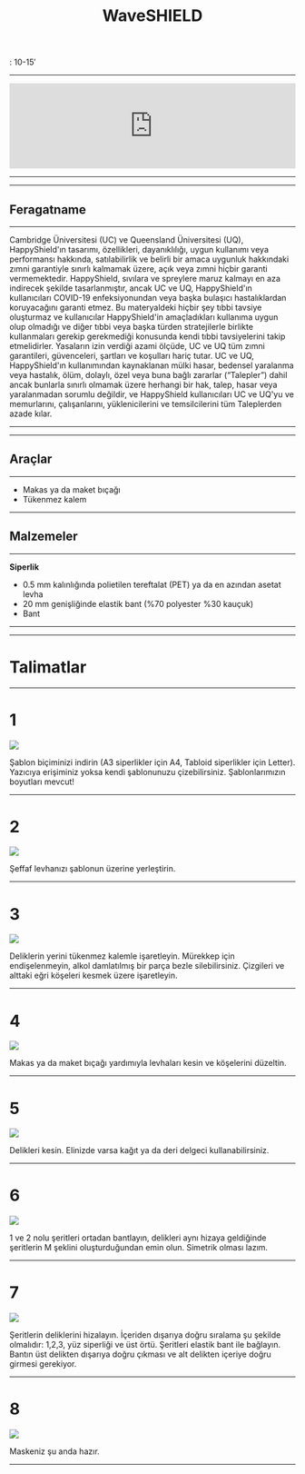 ﻿---
layout: page
title: WaveSHIELD
tagline: &nbsp <span class="instructionsTaglineEmojiLinks"> <a href = "https://github.com/HappyShield/HappyShield/tree/master/Templates/Waveshield" ><i class="em em-triangular_ruler" aria-role="presentation" aria-label="TRIANGULAR RULER"></i></a></span>
permalink: /wave-shield/tr/
language: tr
---

<i class="em em-timer_clock" aria-role="presentation" aria-label=""></i>: 10-15′

---


<script src="https://snapwidget.com/js/snapwidget.js"></script>
<iframe src="https://snapwidget.com/embed/812110" class="snapwidget-widget" allowtransparency="true" frameborder="0" scrolling="no" style="border:none; overflow:hidden;  width:100%; "></iframe>

---

---

## Feragatname

---

Cambridge Üniversitesi (UC) ve Queensland Üniversitesi (UQ), HappyShield'ın tasarımı, özellikleri, dayanıklılığı, uygun kullanımı veya performansı hakkında, satılabilirlik ve belirli bir amaca uygunluk hakkındaki zımni garantiyle sınırlı kalmamak üzere, açık veya zımni hiçbir garanti vermemektedir. HappyShield, sıvılara ve spreylere maruz kalmayı en aza indirecek şekilde tasarlanmıştır, ancak UC ve UQ, HappyShield'ın kullanıcıları COVID-19 enfeksiyonundan veya başka bulaşıcı hastalıklardan koruyacağını garanti etmez. Bu materyaldeki hiçbir şey tıbbi tavsiye oluşturmaz ve kullanıcılar HappyShield'in amaçladıkları kullanıma uygun olup olmadığı ve diğer tıbbi veya başka türden stratejilerle birlikte kullanmaları gerekip gerekmediği konusunda kendi tıbbi tavsiyelerini takip etmelidirler. Yasaların izin verdiği azami ölçüde, UC ve UQ tüm zımni garantileri, güvenceleri, şartları ve koşulları hariç tutar. UC ve UQ, HappyShield'ın kullanımından kaynaklanan mülki hasar, bedensel yaralanma veya hastalık, ölüm, dolaylı, özel veya buna bağlı zararlar (“Talepler”) dahil ancak bunlarla sınırlı olmamak üzere herhangi bir hak, talep, hasar veya yaralanmadan sorumlu değildir, ve HappyShield kullanıcıları UC ve UQ'yu ve memurlarını, çalışanlarını, yüklenicilerini ve temsilcilerini tüm Taleplerden azade kılar.

---

--- 

## Araçlar

---

* Makas ya da maket bıçağı
* Tükenmez kalem

---

## Malzemeler

---

**Siperlik**

* 0.5 mm kalınlığında polietilen tereftalat (PET) ya da en azından asetat levha 
* 20 mm genişliğinde elastik bant (%70 polyester %30 kauçuk)
* Bant

---

---

# Talimatlar

---

# 1 

![](./Assets/Output/Steps/01.jpg)

Şablon biçiminizi indirin (A3 siperlikler için A4, Tabloid siperlikler için Letter). Yazıcıya erişiminiz yoksa kendi şablonunuzu çizebilirsiniz. Şablonlarımızın boyutları mevcut!

---

# 2

![](./Assets/Output/Steps/02.jpg)

Şeffaf levhanızı şablonun üzerine yerleştirin. 

---

# 3

![](./Assets/Output/Steps/03.jpg)

Deliklerin yerini tükenmez kalemle işaretleyin. Mürekkep için endişelenmeyin, alkol damlatılmış bir parça bezle silebilirsiniz. Çizgileri ve alttaki eğri köşeleri kesmek üzere işaretleyin. 

---

# 4

![](./Assets/Output/Steps/04.jpg)

Makas ya da maket bıçağı yardımıyla levhaları kesin ve köşelerini düzeltin.

---


# 5

![](./Assets/Output/Steps/05.jpg)

Delikleri kesin. Elinizde varsa kağıt ya da deri delgeci kullanabilirsiniz.

---

# 6

![](./Assets/Output/Steps/06.jpg)

1 ve 2 nolu şeritleri ortadan bantlayın, delikleri aynı hizaya geldiğinde şeritlerin M şeklini oluşturduğundan emin olun. Simetrik olması lazım.

---

# 7

![](./Assets/Output/Steps/07.jpg)

Şeritlerin deliklerini hizalayın. İçeriden dışarıya doğru sıralama şu şekilde olmalıdır: 1,2,3, yüz siperliği ve üst örtü. Şeritleri elastik bant ile bağlayın. Bantın üst delikten dışarıya doğru çıkması ve alt delikten içeriye doğru girmesi gerekiyor.

---

# 8

![](./Assets/Output/Steps/08.jpg)

Maskeniz şu anda hazır.

---



